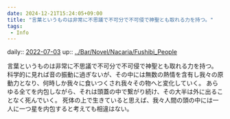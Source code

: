 ```yaml
---
date: 2024-12-21T15:24:05+09:00
title: "言葉というものは非常に不思議で不可分で不可侵で神聖とも取れる力を持つ。"
tags:
 - Info
---
```


daily:: [2022-07-03](Daily_Note/2022-07-03.md)
up:: [../Bar/Novel/Nacaria/Fushibi_People](../Bar/Novel/Nacaria/Fushibi_People.md)

言葉というものは非常に不思議で不可分で不可侵で神聖とも取れる力を持つ。
科学的に見れば音の振動に過ぎないが、その中には無数の熱情を含有し我々の原動力となり、何時しか我々に食いつくされ我々その物へと変化していく。
あらゆる全てを内包しながら、それは頭蓋の中で繋がり続け、その大半は外に出ることなく死んでいく。
死体の上で生きていると思えば、我々人間の頭の中には一人に一つ星を内包すると考えても相違はない。